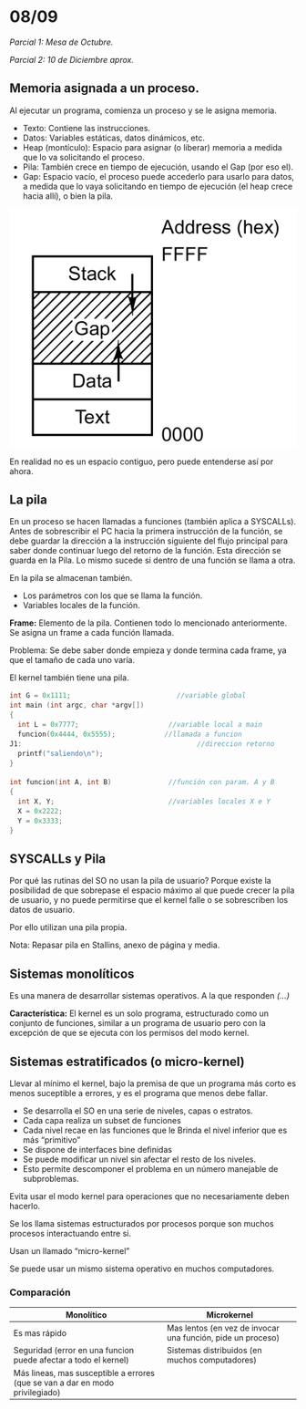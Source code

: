 # 08/09

*Parcial 1: Mesa de Octubre.*

*Parcial 2: 10 de Diciembre aprox.*

## Memoria asignada a un proceso.

Al ejecutar un programa, comienza un proceso y se le asigna memoria.

- Texto: Contiene las instrucciones.
- Datos: Variables estáticas, datos dinámicos, etc.
- Heap (montículo): Espacio para asignar (o liberar) memoria a medida que lo va solicitando el proceso.
- Pila: También crece en tiempo de ejecución, usando el Gap (por eso el).
- Gap: Espacio vacío, el proceso puede accederlo para usarlo para datos, a medida que lo vaya solicitando en tiempo de ejecución (el heap crece hacia allí), o bien la pila.

![En realidad no es un espacio contiguo, pero puede entenderse así por ahora.](08%2009%208c41b07705124814945e4043480bf7be/Untitled.png)

En realidad no es un espacio contiguo, pero puede entenderse así por ahora.

## La pila

En un proceso se hacen llamadas a funciones (también aplica a SYSCALLs). Antes de sobrescribir el PC hacia la primera instrucción de la función, se debe guardar la dirección a la instrucción siguiente del flujo principal para saber donde continuar luego del retorno de la función. Esta dirección se guarda en la Pila. Lo mismo sucede si dentro de una función se llama a otra.

En la pila se almacenan también.

- Los parámetros con los que se llama la función.
- Variables locales de la función.

**Frame:** Elemento de la pila. Contienen todo lo mencionado anteriormente. Se asigna un frame a cada función llamada.

Problema: Se debe saber donde empieza y donde termina cada frame, ya que el tamaño de cada uno varía.

El kernel también tiene una pila.

```c
int G = 0x1111;				             //variable global
int main (int argc, char *argv[])
{
  int L = 0x7777;  			           //variable local a main
  funcion(0x4444, 0x5555);		      //llamada a funcion
J1: 					                      //direccion retorno
  printf("saliendo\n");
}

int funcion(int A, int B)			   //función con param. A y B
{
  int X, Y;				               //variables locales X e Y
  X = 0x2222;
  Y = 0x3333;
}
```

## SYSCALLs y Pila

Por qué las rutinas del SO no usan la pila de usuario? Porque existe la posibilidad de que sobrepase el espacio máximo al que puede crecer la pila de usuario, y no puede permitirse que el kernel falle o se sobrescriben los datos de usuario.

Por ello utilizan una pila propia.

Nota: Repasar pila en Stallins, anexo de página y media.

## Sistemas monolíticos

Es una manera de desarrollar sistemas operativos. A la que responden *(…)*

**Característica:** El kernel es un solo programa, estructurado como un conjunto de funciones, similar a un programa de usuario pero con la excepción de que se ejecuta con los permisos del modo kernel.

## Sistemas estratificados (o micro-kernel)

Llevar al mínimo el kernel, bajo la premisa de que un programa más corto es menos suceptible a errores, y es el programa que menos debe fallar.

- Se desarrolla el SO en una serie de niveles, capas o estratos.
- Cada capa realiza un subset de funciones
- Cada nivel recae en las funciones que le Brinda el nivel inferior que es más “primitivo”
- Se dispone de interfaces bine definidas
- Se puede modificar un nivel sin afectar el resto de los niveles.
- Esto permite descomponer el problema en un número manejable de subproblemas.

Evita usar el modo kernel para operaciones que no necesariamente deben hacerlo.

Se los llama sistemas estructurados por procesos porque son muchos procesos interactuando entre si.

Usan un llamado “micro-kernel”

Se puede usar un mismo sistema operativo en muchos computadores.

### Comparación

| Monolítico | Microkernel |
| --- | --- |
| Es mas rápido | Mas lentos (en vez de invocar una función, pide un proceso) |
| Seguridad (error en una funcion puede afectar a todo el kernel) | Sistemas distribuidos (en muchos computadores) |
| Más lineas, mas susceptible a errores (que se van a dar en modo privilegiado) |  |